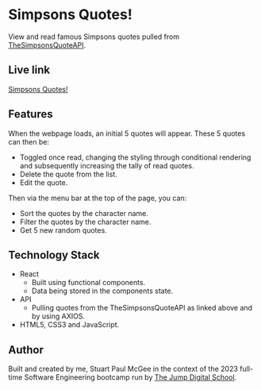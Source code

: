 # Simpsons Quotes!

View and read famous Simpsons quotes pulled from [TheSimpsonsQuoteAPI](https://thesimpsonsquoteapi.glitch.me/).

## Live link

[Simpsons Quotes!](https://simpsons-quotes-spm.netlify.app)

## Features

When the webpage loads, an initial 5 quotes will appear. These 5 quotes can then be:

- Toggled once read, changing the styling through conditional rendering and subsequently increasing the tally of read quotes.
- Delete the quote from the list.
- Edit the quote.

Then via the menu bar at the top of the page, you can:

- Sort the quotes by the character name.
- Filter the quotes by the character name.
- Get 5 new random quotes.

## Technology Stack

- React
  - Built using functional components.
  - Data being stored in the components state.
- API
  - Pulling quotes from the TheSimpsonsQuoteAPI as linked above and by using AXIOS.
- HTML5, CSS3 and JavaScript.

## Author

Built and created by me, Stuart Paul McGee in the context of the 2023 full-time Software Engineering bootcamp run by [The Jump Digital School](https://www.thejump.tech/).
